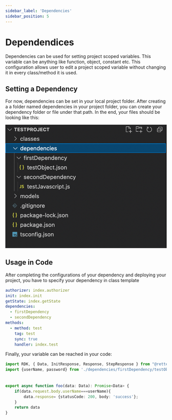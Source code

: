 ```yaml
---
sidebar_label: 'Dependencies'
sidebar_position: 5
---
```


# Dependendices
Dependencies can be used for setting project scoped variables. This variable can be anything like function, object, constant etc. This configuration allows user to edit a project scoped variable without changing it in every class/method it is used.

## Setting a Dependency

For now, dependencies can be set in your local project folder. After creating a a folder named dependencies in your project folder, you can create your dependency folder or file under that path. In the end, your files should be looking like this:

![Dependency Folders](../../static/img/Models-Dependencies-Folder-Configuration.png)

## Usage in Code
After completing the configurations of your dependency and deploying your project, you have to specify your dependency in class template


```yaml
authorizer: index.authorizer
init: index.init
getState: index.getState
dependencies: 
  - firstDependency
  - secondDependency
methods:
  - method: test
    tag: test
    sync: true
    handler: index.test
```

Finally, your variable can be reached in your code: 

```typescript
import RDK, { Data, InitResponse, Response, StepResponse } from "@retter/rdk";
import {userName, password} from './dependencies/firstDependency/testObject.json'


export async function foo(data: Data): Promise<Data> {
    if(data.request.body.userName===userName){
        data.response= {statusCode: 200, body: 'success'};
    }
    return data
}

```